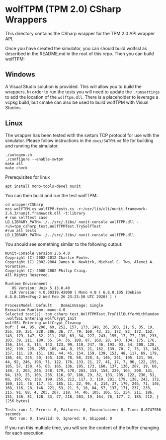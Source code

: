 # wolfTPM (TPM 2.0) CSharp Wrappers

This directory contains the CSharp wrapper for the TPM 2.0 API wrapper API.


Once you have created the simulator, you can should build wolfssl as described
in the README.md in the root of this repo. Then you can build wolfTPM:

## Windows

A Visual Studio solution is provided. This will allow you to build the
wrappers. In order to run the tests you will need to update the
`.runsettings` to add the location of the `wolftpm.dll`. There is a
placeholder to leverage a vcpkg build, but cmake can also be used to
build wolfTPM with Visual Studios.

## Linux

The wrapper has been tested with the swtpm TCP protocol for use with
the simulator. Please follow instructions in the `docs/SWTPM.md` file
for building and running the simulator.


```
./autogen.sh
./configure --enable-swtpm
make all
make check
```

Prerequisites for linux

```
apt install mono-tools-devel nunit
```

You can then build and run the test wolfTPM:

```
cd wrapper/CSharp
mcs wolfTPM.cs wolfTPM-tests.cs -r:/usr/lib/cli/nunit.framework-2.6.3/nunit.framework.dll -t:library
# run selftest case
LD_LIBRARY_PATH=../../src/.libs/ nunit-console wolfTPM.dll -run=tpm_csharp_test.WolfTPMTest.TrySelfTest
#run all tests
LD_LIBRARY_PATH=../../src/.libs/ nunit-console wolfTPM.dll
```


You should see something similar to the following output:

```
NUnit-Console version 2.6.4.0
Copyright (C) 2002-2012 Charlie Poole.
Copyright (C) 2002-2004 James W. Newkirk, Michael C. Two, Alexei A. Vorontsov.
Copyright (C) 2000-2002 Philip Craig.
All Rights Reserved.

Runtime Environment - 
   OS Version: Unix 5.13.0.40
  CLR Version: 4.0.30319.42000 ( Mono 4.0 ( 6.8.0.105 (Debian 6.8.0.105+dfsg-2 Wed Feb 26 23:23:50 UTC 2020) ) )

ProcessModel: Default    DomainUsage: Single
Execution Runtime: mono-4.0
Selected test(s): tpm_csharp_test.WolfTPMTest.TryFillBufferWithRandom
.wolfSSL Entering wolfCrypt_Init
wolfSSL Entering wolfCrypt_Cleanup
buf: { 44, 95, 206, 69, 252, 157, 173, 149, 26, 160, 21, 5, 35, 19, 255, 29, 251, 228, 206, 36, 77, 79, 160, 42, 25, 172, 82, 172, 152, 143, 179, 147, 52, 211, 238, 63, 34, 227, 243, 155, 17, 77, 135, 233, 103, 39, 211, 180, 55, 54, 36, 180, 87, 168, 28, 143, 104, 175, 176, 156, 154, 8, 114, 143, 123, 99, 110, 247, 46, 193, 93, 54, 208, 128, 162, 190, 225, 255, 109, 44, 8, 153, 21, 162, 139, 70, 7, 73, 13, 145, 157, 111, 20, 151, 101, 44, 45, 154, 159, 139, 153, 48, 117, 69, 179, 186, 48, 225, 20, 145, 120, 78, 58, 228, 4, 146, 241, 195, 121, 94, 44, 92, 246, 198, 71, 122, 176, 133, 21, 27, 41, 17, 7, 96, 122, 155, 105, 57, 150, 45, 63, 165, 136, 195, 173, 160, 137, 136, 207, 19, 60, 140, 2, 203, 246, 248, 179, 170, 203, 153, 154, 229, 104, 200, 141, 94, 139, 25, 103, 235, 116, 97, 186, 29, 32, 133, 205, 122, 230, 51, 88, 195, 69, 158, 199, 255, 212, 117, 3, 110, 201, 179, 138, 242, 172, 160, 121, 46, 117, 41, 185, 11, 22, 99, 4, 214, 37, 179, 246, 71, 146, 168, 116, 28, 146, 221, 53, 21, 5, 18, 84, 57, 137, 171, 237, 233, 215, 91, 88, 4, 205, 207, 218, 74, 46, 105, 106, 55, 254, 211, 186, 151, 136, 81, 128, 33, 77, 218, 203, 19, 164, 76, 177, 2, 185, 212, } (256 bytes)

Tests run: 1, Errors: 0, Failures: 0, Inconclusive: 0, Time: 0.0747956 seconds
  Not run: 0, Invalid: 0, Ignored: 0, Skipped: 0
```

If you run this multiple time, you will see the content of the buffer changing
for each execution.

